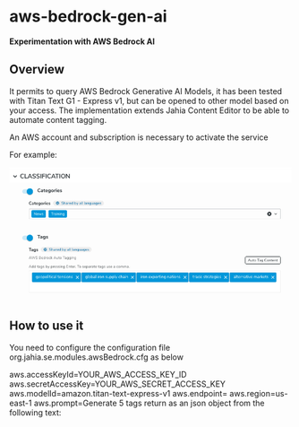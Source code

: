 # aws-bedrock-gen-ai
**Experimentation with AWS Bedrock AI**
## Overview
It permits to query AWS Bedrock Generative AI Models, it has been tested with Titan Text G1 - Express v1, but can be opened to other model based on your access.
The implementation extends Jahia Content Editor to be able to automate content tagging.

An AWS account and subscription is necessary to activate the service

For example:

<img src="/doc/images/awsBedrockAutoTags.png" width="600px"/>

## How to use it

You need to configure the configuration file org.jahia.se.modules.awsBedrock.cfg as below

aws.accessKeyId=YOUR_AWS_ACCESS_KEY_ID
aws.secretAccessKey=YOUR_AWS_SECRET_ACCESS_KEY
aws.modelId=amazon.titan-text-express-v1
aws.endpoint=
aws.region=us-east-1
aws.prompt=Generate 5 tags return as an json object from the following text:

[100]: doc/images/100_overview.png
